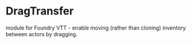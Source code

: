 # DragTransfer
module for Foundry VTT - enable moving (rather than cloning) inventory between actors by dragging.
